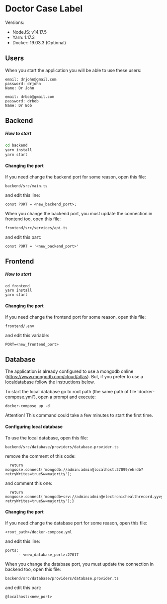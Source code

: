 # Doctor Case Label


Versions:
 - NodeJS: v14.17.5
 - Yarn: 1.17.3
 - Docker: 19.03.3 (Optional)


## Users

When you start the application you will be able to use these users:

```
email: drjohn@gmail.com
password: drjohn
Name: Dr John
```
```
email: drbob@gmail.com
password: drbob
Name: Dr Bob
```

## Backend

##### How to start

```sh
cd backend
yarn install
yarn start
```

#### Changing the port

If you need change the backend port for some reason, open this file:

```
backend/src/main.ts
```

and edit this line: 

```
const PORT = <new_backend_port>;
```

When you change the backend port, you must update the connection in frontend too, open this file:

```
frontend/src/services/api.ts
```

and edit this part: 

```
const PORT = '<new_backend_port>'
```

## Frontend

##### How to start

```
cd frontend
yarn install
yarn start
```

#### Changing the port

If you need change the frontend port for some reason, open this file:

```
frontend/.env
```

and edit this variable: 

```
PORT=<new_frontend_port>
```


## Database

The application is already configured to use a mongodb online (https://www.mongodb.com/cloud/atlas). But, if you prefer to use a localdatabase follow the instructions below.

To start the local database go to root path (the same path of file 'docker-compose.yml'), open a prompt and execute:

```
docker-compose up -d
```

Attention! This command could take a few minutes to start the first time.

#### Configuring local database

To use the local database, open this file:

```
backend/src/database/providers/database.provider.ts
```

remove the comment of this code:

```
  return mongoose.connect('mongodb://admin:admin@localhost:27099/ehrdb?retryWrites=true&w=majority');
```

and comment this one:

```
  return mongoose.connect('mongodb+srv://admin:admin@electronichealthrecord.yyvyn.mongodb.net/ElectronicHealthRecord?retryWrites=true&w=majority');}
```


#### Changing the port

If you need change the database port for some reason, open this file:

```
<root_path>/docker-compose.yml
```

and edit this line: 

```
ports:
      - <new_database_port>:27017
```

When you change the database port, you must update the connection in backend too, open this file:

```
backend/src/database/providers/database.provider.ts
```

and edit this part: 

```
@localhost:<new_port>
```